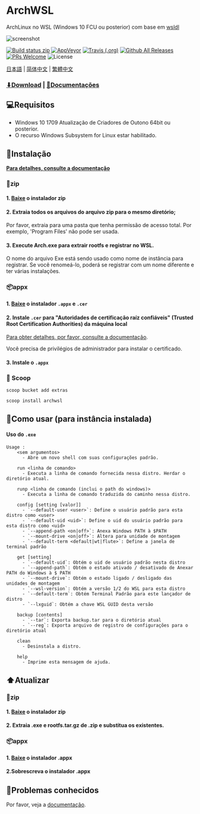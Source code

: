 # ArchWSL
ArchLinux no WSL (Windows 10 FCU ou posterior)
com base em [wsldl](https://github.com/yuk7/wsldl)


![screenshot](https://raw.githubusercontent.com/wiki/yuk7/wsldl/img/Arch_Alpine_Ubuntu.png)

[![Build status zip](https://img.shields.io/github/workflow/status/yuk7/ArchWSL/Build%20zip%20CI?logo=data%3Aimage%2Fpng%3Bbase64%2CiVBORw0KGgoAAAANSUhEUgAAADAAAAAwCAYAAABXAvmHAAABEWlDQ1BTa2lhAAAokYWRoU7DUBSGPwqGhAQEYgJxBQIDAZYQBGqIBlu2ZODarhSStWtuu4wXIBgMBk14CHgFPAEDD4EgaP6uojUb%2F82558vJyb33PxecFpKzBklaWM%2FtmP7ZuaEhP8wzZmsBfj%2FKHd625%2FTN0vIgykPlb0VhdbmOHIjX44qvSw4qvivZdr1j8aN4K25w0OBJkRXi17I%2FzGzJX%2BKjZDgO63ezEqW9U%2BW%2BYoN9dhSGLhaflJwLIrFhwhUFl6IcD5eOyFVPwlj1f1TPc6S3Hf7A4n1dCx7g5RZan3Vt8wlWb%2BD5PfOtPy0tKZx2u5rzvDvqv5jh1Uy9uoy0YoZyaDiR21DujfzvssfBH0tmRP2ZPyMqAAAABHNCSVQICAgIfAhkiAAAAzpJREFUaIHtmc9qFFkUxn%2F3VnWHmMSgouMYJepIEFFxMQPjA7h3JcwT%2BAyzm93gE%2BhCdOufhUuRwTdwIXGhwZlEF4ITRzSKSaeq7jmzuFXVf5Ku6lZJ30B%2F0HTRnOKer873nXNvF4wxxhhjjPENMMXFym2OJ3FjduA7V1NYrQ979OoE75I9lTFJvPHq2v3ltYHX7oAB%2BPsWx1yzsQImGurmpQRcdYxTw72XZ3BqqsK%2BpJLN%2F%2Fngxfth1geIATZpzlghWjhqUB38ZmMj7L81DFB%2Bba3z8uOBvhHvP29OaRRdAu4MvrqHLZcREAcig3%2FcvsEKdmr2A1XPZaJhMaJXhk0e8gqQJEizgat7mL0wkM7F2C9SGXZoZp0zcX91bGbCf5%2FSS4s3G1eNoVJroMtnZ7LH5ooXb1z8LOKrMISC%2FH3TFqZtZUwEXDzypn9KCqsfdDpz3KhbbzM1PFtrLKqmF4xBcw%2FQiB3DV%2BA74uBszYPvwD9v9PyT6ywAS2UFXO6BEsO4eSdhQBRiZRJKD4BaLQk0fpxn8qdzUCfHEWHi6WtaS4sKabcHxAGq7Dn98wjTq0d84DD7Lx6y8NATSFMwdrQeGAbGQMv6obvVA0q4%2Bi%2BgCpm%2FjAGSFKLcAxp68j1oV8CREyAfBgET6Uit7EISeRJaJB9w%2Fj453yG9iQHTVYGgs%2Ff5pd4EvgIpiAWXlfoJm8QWCZHvRDsrsJsIJEk%2BB7Kii4ZNQDsYlBJy8W6qQC8BQEXzLqS7gIDQ1YXWU4hjkCzPWwInID1dKHMYayArtxJfcbLZSfRKyDpiMflWQvAMQ2bQr426jLb%2BQ5aQts%2Fg7UEWdXqg%2BpA%2BcohCus1WwnW0UZVAK2AodA50zgGrZQVUJFwJafeWv2yjzRiyrAiS3MiBQtTLhq5Bln8r4AI3sfRsp7cg%2BAoUA6sfARewB2D7OdAFkbDPxtL%2BG3FbAkF3IfAKydGnAi5sD6hC5ttQhQd2MqMhIbUVCLgLGfIuVFOBYE1s%2FOGreDfnCSipAh83vLzevmthq99ZjAyqIJnTiaZdg3yc%2FQH25G%2F8robjKrT2%2FjAlp3%2BZm8QQHA0LzExFf81dfn531Ll8F%2FwPo73Ufbbb6f8AAAAASUVORK5CYII%3D&style=flat-square)](https://github.com/yuk7/ArchWSL/actions)
[![AppVeyor](https://img.shields.io/appveyor/ci/yuk7/ArchWSL.svg?logo=Windows&style=flat-square)](https://ci.appveyor.com/project/yuk7/archwsl)
[![Travis (.org)](https://img.shields.io/travis/yuk7/ArchWSL-FS.svg?logo=Linux&style=flat-square)](https://travis-ci.org/yuk7/ArchWSL-FS)
[![Github All Releases](https://img.shields.io/github/downloads/yuk7/ArchWSL/total.svg?style=flat-square)](https://github.com/yuk7/ArchWSL/releases/latest)
[![PRs Welcome](https://img.shields.io/badge/PRs-welcome-brightgreen.svg?style=flat-square)](http://makeapullrequest.com)
![License](https://img.shields.io/github/license/yuk7/ArchWSL.svg?style=flat-square)

[日本語](https://github.com/yuk7/ArchWSL/blob/master/README_ja.md) | [简体中文](https://github.com/yuk7/ArchWSL/blob/master/README_zh-cn.md) | [繁體中文](https://github.com/yuk7/ArchWSL/blob/master/README_zh-tw.md)

### [⬇Download](https://github.com/yuk7/ArchWSL/releases/latest) | [📓Documentações](https://git.io/arch-doc)

## 💻Requisitos
* Windows 10 1709 Atualização de Criadores de Outono 64bit ou posterior.
* O recurso Windows Subsystem for Linux estar habilitado.

## 💾Instalação
**[Para detalhes, consulte a documentação](https://wsldl-pg.github.io/ArchW-docs/How-to-Setup)**
### 📁zip
#### 1. [Baixe](https://github.com/yuk7/ArchWSL/releases/latest) o instalador zip

#### 2. Extraia todos os arquivos do arquivo zip para o mesmo diretório;
Por favor, extraia para uma pasta que tenha permissão de acesso total.
Por exemplo, 'Program Files' não pode ser usada.

#### 3. Execute Arch.exe para extrair rootfs e registrar no WSL.
O nome do arquivo Exe está sendo usado como nome de instância para registrar.
Se você renomeá-lo, poderá se registrar com um nome diferente e ter várias instalações.


### 📦appx
#### 1. [Baixe](https://github.com/yuk7/ArchWSL/releases/latest) o instalador `.appx` e `.cer`
#### 2. Instale `.cer` para "Autoridades de certificação raíz confiáveis" (Trusted Root Certification Authorities) da máquina local
[Para obter detalhes, por favor, consulte a documentação](https://wsldl-pg.github.io/ArchW-docs/Install-Certificate).

Você precisa de privilégios de administrador para instalar o certificado.
#### 3. Instale o `.appx`

### 🥄 Scoop
`scoop bucket add extras `

`scoop install archwsl `

## 📝Como usar (para instância instalada)
#### Uso do `.exe`
```dos
Usage :
    <sem argumentos>
      - Abre um novo shell com suas configurações padrão.

    run <linha de comando>
      - Executa a linha de comando fornecida nessa distro. Herdar o diretório atual.

    runp <linha de comando (inclui o path do windows)>
      - Executa a linha de comando traduzida do caminho nessa distro.

    config [setting [valor]]
      - `--default-user <user>`: Define o usuário padrão para esta distro como <user>
      - `--default-uid <uid>`: Define o uid do usuário padrão para esta distro como <uid>
      - `--append-path <on|off>`: Anexa Windows PATH à $PATH
      - `--mount-drive <on|off>`: Altera para unidade de montagem
      - `--default-term <default|wt|flute>`: Define a janela de terminal padrão

    get [setting]
      - `--default-uid`: Obtém o uid de usuário padrão nesta distro
      - `--append-path`: Obtém o estado ativado / desativado de Anexar PATH do Windows à $ PATH
      - `--mount-drive`: Obtém o estado ligado / desligado das unidades de montagem
      - `--wsl-version`: Obtém a versão 1/2 do WSL para esta distro
      - `--default-term`: Obtém Terminal Padrão para este lançador de distro
      - `--lxguid`: Obtém a chave WSL GUID desta versão

    backup [contents]
      - `--tar`: Exporta backup.tar para o diretório atual
      - `--reg`: Exporta arquivo de registro de configurações para o diretório atual

    clean
      - Desinstala a distro.

    help
      - Imprime esta mensagem de ajuda.
```

## ⬆️Atualizar
### 📁zip
#### 1. [Baixe](https://github.com/yuk7/ArchWSL/releases/latest) o instalador zip
#### 2. Extraia .exe e rootfs.tar.gz de .zip e substitua os existentes.

### 📦appx
#### 1. [Baixe](https://github.com/yuk7/ArchWSL/releases/latest) o instalador .appx
#### 2.Sobrescreva o instalador .appx

## 🚫Problemas conhecidos
Por favor, veja a [documentação](https://git.io/arch-doc).
